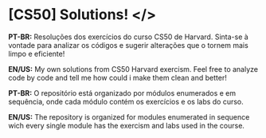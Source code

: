 # [CS50] Solutions! </>
**PT-BR:** Resoluções dos exercícios do curso CS50 de Harvard. Sinta-se à vontade para analizar os códigos e sugerir alterações que o tornem mais limpo e eficiente!

**EN/US:** My own solutions from CS50 Harvard exercism. Feel free to analyze code by code and tell me how could i make them clean and better!

**PT-BR:** O repositório está organizado por módulos enumerados e em sequência, onde cada módulo contém os exercícios e os labs do curso.

**EN/US:** The repository is organized for modules enumerated in sequence wich every single module has the exercism and labs used in the course.

